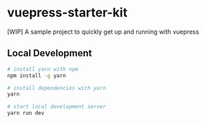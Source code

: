 # vuepress-starter-kit

[WIP] A sample project to quickly get up and running with vuepress

## Local Development

```sh
# install yarn with npm
npm install -g yarn

# install dependencies with yarn
yarn

# start local development server
yarn run dev
```
